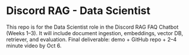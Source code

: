 # Discord RAG - Data Scientist

This repo is for the Data Scientist role in the Discord RAG FAQ Chatbot (Weeks 1–3).
It will include document ingestion, embeddings, vector DB, retriever, and evaluation.
Final deliverable: demo + GitHub repo + 2–4 minute video by Oct 6.
